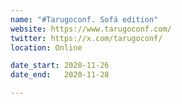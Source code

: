 ```yaml
---
name: "#Tarugoconf. Sofá edition"
website: https://www.tarugoconf.com/
twitter: https://x.com/tarugoconf/
location: Online

date_start: 2020-11-26
date_end:   2020-11-28

---
```

